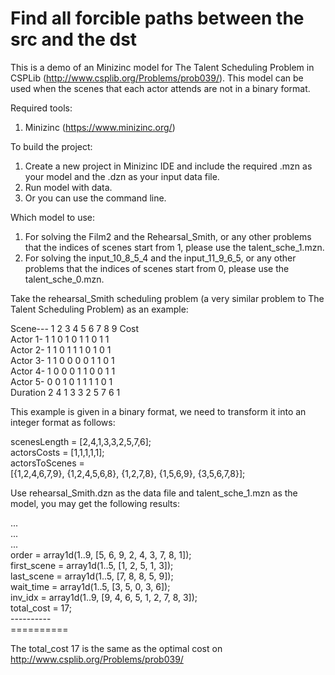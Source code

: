 # Find all forcible paths between the src and the dst
This is a demo of an Minizinc model for The Talent Scheduling Problem in CSPLib (http://www.csplib.org/Problems/prob039/). This model can be used when the scenes that each actor attends are not in a binary format.

Required tools:
 1. Minizinc (https://www.minizinc.org/)
 
To build the project:
 1. Create a new project in Minizinc IDE and include the required .mzn as your model and the .dzn as your input data file.
 2. Run model with data.
 3. Or you can use the command line.
 
Which model to use:
 1. For solving the Film2 and the Rehearsal_Smith, or any other problems that the indices of scenes start from 1, please use the talent_sche_1.mzn.
 2. For solving the input_10_8_5_4 and the input_11_9_6_5, or any other problems that the indices of scenes start from 0, please use the talent_sche_0.mzn.

Take the rehearsal_Smith scheduling problem (a very similar problem to The Talent Scheduling Problem) as an example:</br>

Scene---	1	2	3	4	5	6	7	8	9  Cost</br>
Actor 1-	1	1	0	1	0	1	1	0	1  1</br>
Actor 2-	1	1	0	1	1	1	0	1	0  1</br>
Actor 3-	1	1	0	0	0	0	1	1	0  1</br>
Actor 4-	1	0	0	0	1	1	0	0	1  1</br>
Actor 5-	0	0	1	0	1	1	1	1	0  1</br>
Duration	2	4	1	3	3	2	5	7	6  1</br>

This example is given in a binary format, we need to transform it into an integer format as follows:</br>

scenesLength = [2,4,1,3,3,2,5,7,6];</br>
actorsCosts = [1,1,1,1,1];</br>
actorsToScenes = </br>
[{1,2,4,6,7,9}, {1,2,4,5,6,8}, {1,2,7,8}, {1,5,6,9}, {3,5,6,7,8}];</br>

Use rehearsal_Smith.dzn as the data file and talent_sche_1.mzn as the model, you may get the following results:</br>

...</br>
...</br>
...</br>
order = array1d(1..9, [5, 6, 9, 2, 4, 3, 7, 8, 1]);</br>
first_scene = array1d(1..5, [1, 2, 5, 1, 3]);</br>
last_scene = array1d(1..5, [7, 8, 8, 5, 9]);</br>
wait_time = array1d(1..5, [3, 5, 0, 3, 6]);</br>
inv_idx = array1d(1..9, [9, 4, 6, 5, 1, 2, 7, 8, 3]);</br>
total_cost = 17;</br>
----------</br>
==========</br>

The total_cost 17 is the same as the optimal cost on http://www.csplib.org/Problems/prob039/</br>


